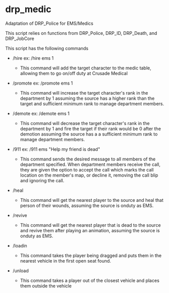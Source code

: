 # drp_medic
Adaptation of DRP_Police for EMS/Medics

This script relies on functions from DRP_Police, DRP_ID, DRP_Death, and DRP_JobCore  
  
This script has the following commands  
  - /hire <department> <charid> ex: /hire ems 1  
    - This command will add the target character to the medic table, allowing them to go on/off duty at Crusade Medical  
      
  - /promote <department> <charid> ex: /promote ems 1  
    - This command will increase the target character's rank in the department by 1 assuming the source has a higher rank than the target and sufficient minimum rank to manage department members.  
    
  - /demote <department> <charid> ex: /demote ems 1  
    - This command will decrease the target character's rank in the department by 1 and fire the target if their rank would be 0 after the demotion assuming the source has a a sufficient minimum rank to manage department members.  
      
  - /911 <department> <message> ex: /911 ems "Help my friend is dead"  
    - This command sends the desired message to all members of the department specified. When department members receive the call, they are given the option to accept the call which marks the call location on the member's map, or decline it, removing the call blip and ignoring the call.  
    
  - /heal  
    - This command will get the nearest player to the source and heal that person of their wounds, assuming the source is onduty as EMS.  
      
  - /revive  
    - This command will get the nearest player that is dead to the source and revive them after playing an animation, assuming the source is onduty as EMS.  
      
  - /loadin
    - This command takes the player being dragged and puts them in the nearest vehicle in the first open seat found.  
      
  - /unload
    - This command takes a player out of the closest vehicle and places them outside the vehicle
    
